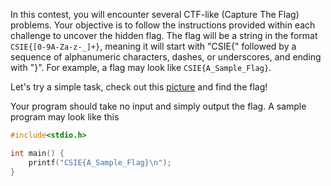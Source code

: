 In this contest, you will encounter several CTF-like (Capture The Flag) problems. Your objective is to follow the instructions provided within each challenge to uncover the hidden flag. The flag will be a string in the format `CSIE{[0-9A-Za-z-_]+}`, meaning it will start with "CSIE{" followed by a sequence of alphanumeric characters, dashes, or underscores, and ending with "}". For example, a flag may look like `CSIE{A_Sample_Flag}`.

Let's try a simple task, check out this [picture](/uploads/testC/testC.gif) and find the flag!

Your program should take no input and simply output the flag. A sample program may look like this

```c
#include<stdio.h>

int main() {
    printf("CSIE{A_Sample_Flag}\n");
}
```
